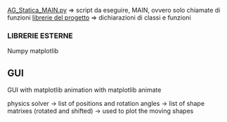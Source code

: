 [AG_Statica_MAIN.py](../src/AG_Statica_MAIN.py) =>  script da eseguire, MAIN, ovvero solo chiamate di funzioni
[librerie del progetto](../src/lib/)  => dichiarazioni di classi e funzioni 


### LIBRERIE ESTERNE

Numpy
matplotlib






## GUI

GUI with matplotlib
animation with matplotlib animate

physics solver -> list of positions and rotation angles -> list of shape matrixes (rotated and shifted) -> used to plot the moving shapes